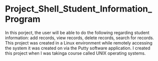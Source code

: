 # Project_Shell_Student_Information_Program
In this porject, the user will be able to do the following regarding student information: add records, view records, delete records, search for records. This project was created in a Linux environment while remotely accessing the system it was created on via the Putty software application. I created this project when I was takinga course called UNIX operating systems.
